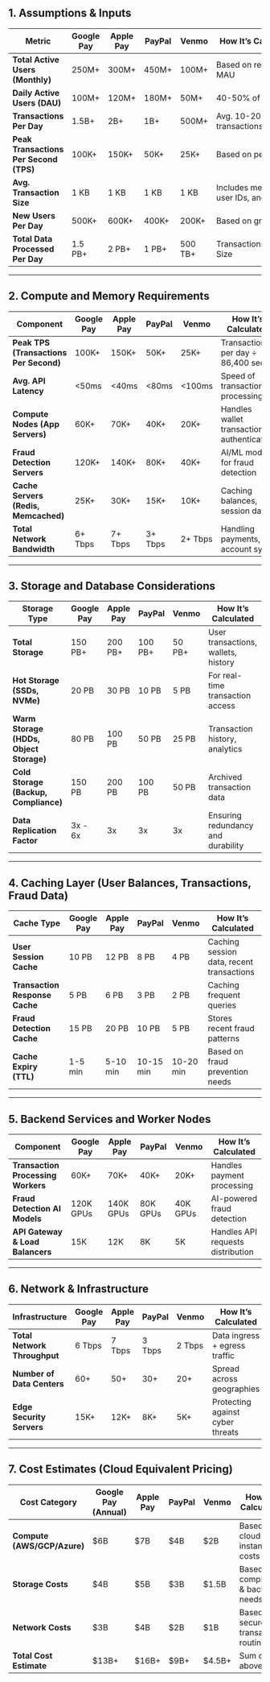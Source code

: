 ## 1. Assumptions & Inputs

| Metric | Google Pay | Apple Pay | PayPal | Venmo | How It’s Calculated |
|--------|-----------|-----------|--------|-------|---------------------|
| **Total Active Users (Monthly)** | 250M+ | 300M+ | 450M+ | 100M+ | Based on reported MAU |
| **Daily Active Users (DAU)** | 100M+ | 120M+ | 180M+ | 50M+ | 40-50% of MAU |
| **Transactions Per Day** | 1.5B+ | 2B+ | 1B+ | 500M+ | Avg. 10-20 transactions/user/day |
| **Peak Transactions Per Second (TPS)** | 100K+ | 150K+ | 50K+ | 25K+ | Based on peak load |
| **Avg. Transaction Size** | 1 KB | 1 KB | 1 KB | 1 KB | Includes metadata, user IDs, and amount |
| **New Users Per Day** | 500K+ | 600K+ | 400K+ | 200K+ | Based on growth rate |
| **Total Data Processed Per Day** | 1.5 PB+ | 2 PB+ | 1 PB+ | 500 TB+ | Transactions × Avg. Size |

---

## 2. Compute and Memory Requirements

| Component | Google Pay | Apple Pay | PayPal | Venmo | How It’s Calculated |
|-----------|-----------|-----------|--------|-------|---------------------|
| **Peak TPS (Transactions Per Second)** | 100K+ | 150K+ | 50K+ | 25K+ | Transactions per day ÷ 86,400 sec |
| **Avg. API Latency** | <50ms | <40ms | <80ms | <100ms | Speed of transaction processing |
| **Compute Nodes (App Servers)** | 60K+ | 70K+ | 40K+ | 20K+ | Handles wallet transactions, authentication |
| **Fraud Detection Servers** | 120K+ | 140K+ | 80K+ | 40K+ | AI/ML models for fraud detection |
| **Cache Servers (Redis, Memcached)** | 25K+ | 30K+ | 15K+ | 10K+ | Caching balances, session data |
| **Total Network Bandwidth** | 6+ Tbps | 7+ Tbps | 3+ Tbps | 2+ Tbps | Handling payments, account sync |

---

## 3. Storage and Database Considerations

| Storage Type | Google Pay | Apple Pay | PayPal | Venmo | How It’s Calculated |
|-------------|-----------|-----------|--------|-------|---------------------|
| **Total Storage** | 150 PB+ | 200 PB+ | 100 PB+ | 50 PB+ | User transactions, wallets, history |
| **Hot Storage (SSDs, NVMe)** | 20 PB | 30 PB | 10 PB | 5 PB | For real-time transaction access |
| **Warm Storage (HDDs, Object Storage)** | 80 PB | 100 PB | 50 PB | 25 PB | Transaction history, analytics |
| **Cold Storage (Backup, Compliance)** | 150 PB | 200 PB | 100 PB | 50 PB | Archived transaction data |
| **Data Replication Factor** | 3x - 6x | 3x | 3x | 3x | Ensuring redundancy and durability |

---

## 4. Caching Layer (User Balances, Transactions, Fraud Data)

| Cache Type | Google Pay | Apple Pay | PayPal | Venmo | How It’s Calculated |
|------------|-----------|-----------|--------|-------|---------------------|
| **User Session Cache** | 10 PB | 12 PB | 8 PB | 4 PB | Caching session data, recent transactions |
| **Transaction Response Cache** | 5 PB | 6 PB | 3 PB | 2 PB | Caching frequent queries |
| **Fraud Detection Cache** | 15 PB | 20 PB | 10 PB | 5 PB | Stores recent fraud patterns |
| **Cache Expiry (TTL)** | 1-5 min | 5-10 min | 10-15 min | 10-20 min | Based on fraud prevention needs |

---

## 5. Backend Services and Worker Nodes

| Component | Google Pay | Apple Pay | PayPal | Venmo | How It’s Calculated |
|-----------|-----------|-----------|--------|-------|---------------------|
| **Transaction Processing Workers** | 60K+ | 70K+ | 40K+ | 20K+ | Handles payment processing |
| **Fraud Detection AI Models** | 120K GPUs | 140K GPUs | 80K GPUs | 40K GPUs | AI-powered fraud detection |
| **API Gateway & Load Balancers** | 15K | 12K | 8K | 5K | Handles API requests distribution |

---

## 6. Network & Infrastructure

| Infrastructure | Google Pay | Apple Pay | PayPal | Venmo | How It’s Calculated |
|---------------|-----------|-----------|--------|-------|---------------------|
| **Total Network Throughput** | 6 Tbps | 7 Tbps | 3 Tbps | 2 Tbps | Data ingress + egress traffic |
| **Number of Data Centers** | 60+ | 50+ | 30+ | 20+ | Spread across geographies |
| **Edge Security Servers** | 15K+ | 12K+ | 8K+ | 5K+ | Protecting against cyber threats |

---

## 7. Cost Estimates (Cloud Equivalent Pricing)

| Cost Category | Google Pay (Annual) | Apple Pay | PayPal | Venmo | How It’s Calculated |
|--------------|---------------------|-----------|--------|-------|---------------------|
| **Compute (AWS/GCP/Azure)** | $6B | $7B | $4B | $2B | Based on cloud instance costs |
| **Storage Costs** | $4B | $5B | $3B | $1.5B | Based on compliance & backup needs |
| **Network Costs** | $3B | $4B | $2B | $1B | Based on secure transaction routing |
| **Total Cost Estimate** | $13B+ | $16B+ | $9B+ | $4.5B+ | Sum of all above |
